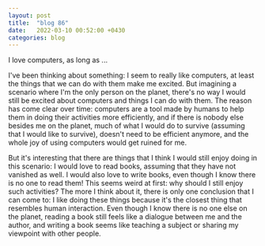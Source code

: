 ```yaml
---
layout: post
title:  "blog 86"
date:   2022-03-10 00:52:00 +0430
categories: blog
---
```


I love computers, as long as ...

I've been thinking about something: I seem to really like computers, at least the things that we can do with them make me excited. But imagining a scenario where I'm the only person on the planet, there's no way I would still be excited about computers and things I can do with them. The reason has come clear over time: computers are a tool made by humans to help them in doing their activities more efficiently, and if there is nobody else besides me on the planet, much of what I would do to survive (assuming that I would like to survive), doesn't need to be efficient anymore, and the whole joy of using computers would get ruined for me.

But it's interesting that there are things that I think I would still enjoy doing in this scenario: I would love to read books, assuming that they have not vanished as well. I would also love to write books, even though I know there is no one to read them! This seems weird at first: why should I still enjoy such activities? The more I think about it, there is only one conclusion that I can come to: I like doing these things because it's the closest thing that resembles human interaction. Even though I know there is no one else on the planet, reading a book still feels like a dialogue between me and the author, and writing a book seems like teaching a subject or sharing my viewpoint with other people.
